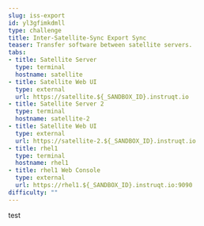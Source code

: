 ```yaml
---
slug: iss-export
id: yl3gfimkdmll
type: challenge
title: Inter-Satellite-Sync Export Sync
teaser: Transfer software between satellite servers.
tabs:
- title: Satellite Server
  type: terminal
  hostname: satellite
- title: Satellite Web UI
  type: external
  url: https://satellite.${_SANDBOX_ID}.instruqt.io
- title: Satellite Server 2
  type: terminal
  hostname: satellite-2
- title: Satellite Web UI
  type: external
  url: https://satellite-2.${_SANDBOX_ID}.instruqt.io
- title: rhel1
  type: terminal
  hostname: rhel1
- title: rhel1 Web Console
  type: external
  url: https://rhel1.${_SANDBOX_ID}.instruqt.io:9090
difficulty: ""
---
```

test